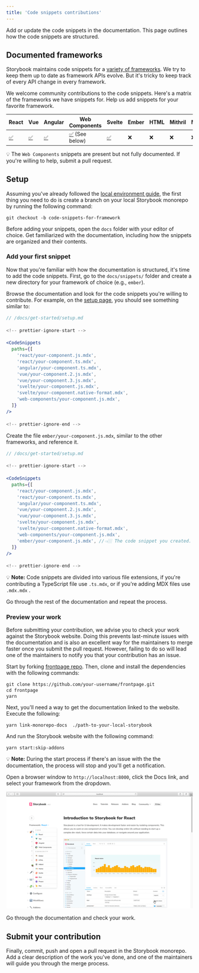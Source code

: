 ```yaml
---
title: 'Code snippets contributions'
---
```


Add or update the code snippets in the documentation. This page outlines how the code snippets are structured.

## Documented frameworks

Storybook maintains code snippets for a [variety of frameworks](./../api/frameworks-feature-support.md). We try to keep them up to date as framework APIs evolve. But it's tricky to keep track of every API change in every framework.

We welcome community contributions to the code snippets. Here's a matrix of the frameworks we have snippets for. Help us add snippets for your favorite framework.

| React                                                                        | Vue                                                                        | Angular                                                                        | Web Components                                                                                    | Svelte                                                                        | Ember | HTML | Mithril | Marko | Riot | Preact | Rax |
| ---------------------------------------------------------------------------- | -------------------------------------------------------------------------- | ------------------------------------------------------------------------------ | ------------------------------------------------------------------------------------------------- | ----------------------------------------------------------------------------- | ----- | ---- | ------- | ----- | ---- | ------ | --- |
| [✅](https://github.com/storybookjs/storybook/tree/next/docs/snippets/react) | [✅](https://github.com/storybookjs/storybook/tree/next/docs/snippets/vue) | [✅](https://github.com/storybookjs/storybook/tree/next/docs/snippets/angular) | [✅](https://github.com/storybookjs/storybook/tree/next/docs/snippets/web-components) (See below) | [✅](https://github.com/storybookjs/storybook/tree/next/docs/snippets/svelte) | ❌    | ❌   | ❌      | ❌    | ❌   | ❌     | ❌  |

<div class="aside">
💡 The <code>Web Components</code> snippets are present but not fully documented. If you're willing to help, submit a pull request.
</div>

## Setup

Assuming you've already followed the [local environment guide](./code.md#initial-setup), the first thing you need to do is create a branch on your local Storybook monorepo by running the following command:

```shell
git checkout -b code-snippets-for-framework
```

Before adding your snippets, open the `docs` folder with your editor of choice. Get familiarized with the documentation, including how the snippets are organized and their contents.

### Add your first snippet

Now that you're familiar with how the documentation is structured, it's time to add the code snippets. First, go to the `docs/snippets/` folder and create a new directory for your framework of choice (e.g., `ember`).

Browse the documentation and look for the code snippets you're willing to contribute. For example, on the [setup page](https://github.com/storybookjs/storybook/blob/next/docs/get-started/setup.md), you should see something similar to:

```jsx
// /docs/get-started/setup.md

<!-- prettier-ignore-start -->

<CodeSnippets
  paths={[
    'react/your-component.js.mdx',
    'react/your-component.ts.mdx',
    'angular/your-component.ts.mdx',
    'vue/your-component.2.js.mdx',
    'vue/your-component.3.js.mdx',
    'svelte/your-component.js.mdx',
    'svelte/your-component.native-format.mdx',
    'web-components/your-component.js.mdx',
  ]}
/>

<!-- prettier-ignore-end -->
```

Create the file `ember/your-component.js.mdx`, similar to the other frameworks, and reference it.

```jsx
// /docs/get-started/setup.md

<!-- prettier-ignore-start -->

<CodeSnippets
  paths={[
    'react/your-component.js.mdx',
    'react/your-component.ts.mdx',
    'angular/your-component.ts.mdx',
    'vue/your-component.2.js.mdx',
    'vue/your-component.3.js.mdx',
    'svelte/your-component.js.mdx',
    'svelte/your-component.native-format.mdx',
    'web-components/your-component.js.mdx',
    'ember/your-component.js.mdx', //👈🏼 The code snippet you created.
  ]}
/>

<!-- prettier-ignore-end -->
```

<div class="aside">
💡 <strong>Note:</strong> Code snippets are divided into various file extensions, if you're contributing a TypeScript file use <code>.ts.mdx</code>, or if you're adding MDX files use <code>.mdx.mdx</code> .
</div>

Go through the rest of the documentation and repeat the process.

### Preview your work

Before submitting your contribution, we advise you to check your work against the Storybook website. Doing this prevents last-minute issues with the documentation and is also an excellent way for the maintainers to merge faster once you submit the pull request. However, failing to do so will lead one of the maintainers to notify you that your contribution has an issue.

Start by forking [frontpage repo](https://github.com/storybookjs/frontpage). Then, clone and install the dependencies with the following commands:

```shell
git clone https://github.com/your-username/frontpage.git
cd frontpage
yarn
```

Next, you'll need a way to get the documentation linked to the website. Execute the following:

```shell
yarn link-monorepo-docs  ./path-to-your-local-storybook
```

And run the Storybook website with the following command:

```shell
yarn start:skip-addons
```

<div class="aside">
💡 <strong>Note:</strong> During the start process if there's an issue with the the documentation, the process will stop and you'll get a notification.
</div>

Open a browser window to `http://localhost:8000`, click the Docs link, and select your framework from the dropdown.

![Storybook docs with dropdown](./local-storybook-website-dropdown-optimized.png)

Go through the documentation and check your work.

## Submit your contribution

Finally, commit, push and open a pull request in the Storybook monorepo. Add a clear description of the work you've done, and one of the maintainers will guide you through the merge process.